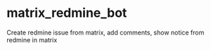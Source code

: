 # matrix_redmine_bot
Create redmine issue from matrix, add comments, show notice from redmine in matrix
